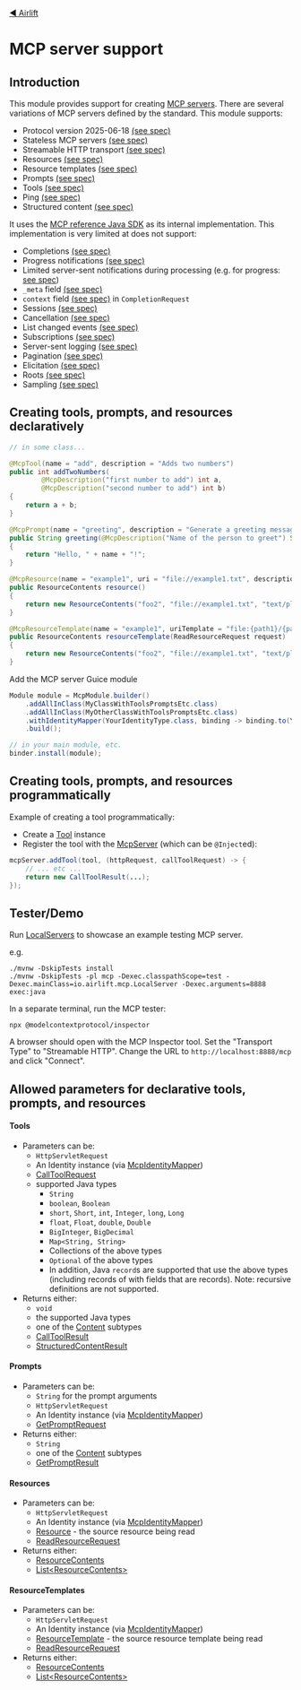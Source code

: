 [◀︎ Airlift](../README.md)

# MCP server support

## Introduction

This module provides support for creating [MCP servers](https://modelcontextprotocol.io). There are several
variations of MCP servers defined by the standard. This module supports:

- Protocol version 2025-06-18 [(see spec)](https://modelcontextprotocol.io/specification/2025-06-18/changelog#major-changes)
- Stateless MCP servers [(see spec)](https://github.com/modelcontextprotocol/modelcontextprotocol/discussions?discussions_q=stateless)
- Streamable HTTP transport [(see spec)](https://modelcontextprotocol.io/specification/2025-06-18/basic/transports#streamable-http)
- Resources [(see spec)](https://modelcontextprotocol.io/specification/2025-06-18/server/resources)
- Resource templates [(see spec)](https://modelcontextprotocol.io/specification/2025-06-18/server/resources)
- Prompts [(see spec)](https://modelcontextprotocol.io/specification/2025-06-18/server/prompts)
- Tools [(see spec)](https://modelcontextprotocol.io/specification/2025-06-18/server/tools)
- Ping [(see spec)](https://modelcontextprotocol.io/specification/2025-06-18/basic/utilities/ping)
- Structured content [(see spec)](https://modelcontextprotocol.io/specification/2025-06-18/server/tools#structured-content)

It uses the [MCP reference Java SDK](https://github.com/modelcontextprotocol/java-sdk) as its internal implementation.
This implementation is very limited at does not support:

- Completions [(see spec)](https://modelcontextprotocol.io/specification/2025-06-18/server/utilities/completion)
- Progress notifications [(see spec)](https://modelcontextprotocol.io/specification/2025-06-18/basic/utilities/progress)
- Limited server-sent notifications during processing (e.g. for progress: [see spec](https://modelcontextprotocol.io/specification/2025-06-18/basic/utilities/progress))
- `_meta` field [(see spec)](https://modelcontextprotocol.io/specification/2025-06-18/basic#meta)
- `context` field [(see spec)](https://modelcontextprotocol.io/specification/2025-06-18/changelog) in `CompletionRequest`
- Sessions [(see spec)](https://modelcontextprotocol.io/docs/concepts/transports#session-management)
- Cancellation [(see spec)](https://modelcontextprotocol.io/specification/2025-06-18/basic/utilities/cancellation)
- List changed events [(see spec)](https://modelcontextprotocol.io/specification/2025-06-18/basic/lifecycle#initialization)
- Subscriptions [(see spec)](https://modelcontextprotocol.io/specification/2025-06-18/basic/lifecycle#initialization)
- Server-sent logging [(see spec)](https://modelcontextprotocol.io/specification/2025-06-18/server/utilities/logging)
- Pagination [(see spec)](https://modelcontextprotocol.io/specification/2025-06-18/basic/utilities/pagination)
- Elicitation [(see spec)](https://modelcontextprotocol.io/specification/2025-06-18/client/elicitation)
- Roots [(see spec)](https://modelcontextprotocol.io/specification/2025-06-18/client/roots)
- Sampling [(see spec)](https://modelcontextprotocol.io/specification/2025-06-18/client/sampling)

## Creating tools, prompts, and resources declaratively

```java
// in some class...

@McpTool(name = "add", description = "Adds two numbers")
public int addTwoNumbers(
        @McpDescription("first number to add") int a,
        @McpDescription("second number to add") int b)
{
    return a + b;
}

@McpPrompt(name = "greeting", description = "Generate a greeting message")
public String greeting(@McpDescription("Name of the person to greet") String name)
{
    return "Hello, " + name + "!";
}

@McpResource(name = "example1", uri = "file://example1.txt", description = "This is example1 resource.", mimeType = "text/plain")
public ResourceContents resource()
{
    return new ResourceContents("foo2", "file://example1.txt", "text/plain", "This is the content of file://example1.txt");
}

@McpResourceTemplate(name = "example1", uriTemplate = "file:{path1}/{path2}", description = "This is an example resource template", mimeType = "text/plain")
public ResourceContents resourceTemplate(ReadResourceRequest request)
{
    return new ResourceContents("foo2", "file://example1.txt", "text/plain", "This is the content of file://example1.txt");
}
```

Add the MCP server Guice module

```java
Module module = McpModule.builder()
    .addAllInClass(MyClassWithToolsPromptsEtc.class)
    .addAllInClass(MyOtherClassWithToolsPromptsEtc.class)
    .withIdentityMapper(YourIdentityType.class, binding -> binding.to(YourIdentityMapper.class).in(SINGLETON))
    .build();

// in your main module, etc.
binder.install(module);
```

## Creating tools, prompts, and resources programmatically

Example of creating a tool programmatically:

- Create a [Tool](src/main/java/io/airlift/mcp/model/Tool.java) instance
- Register the tool with the [McpServer](src/main/java/io/airlift/mcp/McpServer.java) (which can be `@Inject`ed):

```java
mcpServer.addTool(tool, (httpRequest, callToolRequest) -> {
    // ... etc ...
    return new CallToolResult(...);
});
```

## Tester/Demo

Run [LocalServers](../src/test/java/io/airlift/mcp/LocalServer.java) to showcase an example testing MCP server.

e.g.

```shell
./mvnw -DskipTests install
./mvnw -DskipTests -pl mcp -Dexec.classpathScope=test -Dexec.mainClass=io.airlift.mcp.LocalServer -Dexec.arguments=8888 exec:java
```

In a separate terminal, run the MCP tester:

```shell
npx @modelcontextprotocol/inspector
```

A browser should open with the MCP Inspector tool. Set the "Transport Type" to
"Streamable HTTP". Change the URL to `http://localhost:8888/mcp` and click "Connect".

## Allowed parameters for declarative tools, prompts, and resources

#### Tools

- Parameters can be:
    - `HttpServletRequest`
    - An Identity instance (via [McpIdentityMapper](src/main/java/io/airlift/mcp/McpIdentityMapper.java))
    - [CallToolRequest](src/main/java/io/airlift/mcp/model/CallToolRequest.java)
    - supported Java types
      - `String`
      - `boolean`, `Boolean`
      - `short`, `Short`, `int`, `Integer`, `long`, `Long`
      - `float`, `Float`, `double`, `Double`
      - `BigInteger`, `BigDecimal`
      - `Map<String, String>`
      - Collections of the above types
      - `Optional` of the above types
      - In addition, Java `record`s are supported that use the above types (including
        records of with fields that are records). Note: recursive definitions are not supported.
- Returns either:
    - `void`
    - the supported Java types
    - one of the [Content](src/main/java/io/airlift/mcp/model/Content.java) subtypes
    - [CallToolResult](src/main/java/io/airlift/mcp/model/CallToolResult.java)
    - [StructuredContentResult](src/main/java/io/airlift/mcp/model/StructuredContentResult.java)

#### Prompts

- Parameters can be:
    - `String` for the prompt arguments
    - `HttpServletRequest`
    - An Identity instance (via [McpIdentityMapper](src/main/java/io/airlift/mcp/McpIdentityMapper.java))
    - [GetPromptRequest](src/main/java/io/airlift/mcp/model/GetPromptRequest.java)
- Returns either:
    - `String`
    - one of the [Content](src/main/java/io/airlift/mcp/model/Content.java) subtypes
    - [GetPromptResult](src/main/java/io/airlift/mcp/model/GetPromptResult.java)

#### Resources

- Parameters can be:
    - `HttpServletRequest`
    - An Identity instance (via [McpIdentityMapper](src/main/java/io/airlift/mcp/McpIdentityMapper.java))
    - [Resource](src/main/java/io/airlift/mcp/model/Resource.java) - the source resource being read
    - [ReadResourceRequest](src/main/java/io/airlift/mcp/model/ReadResourceRequest.java)
- Returns either:
    - [ResourceContents](src/main/java/io/airlift/mcp/model/ResourceContents.java)
    - [List&lt;ResourceContents&gt;](src/main/java/io/airlift/mcp/model/ResourceContents.java)

#### ResourceTemplates

- Parameters can be:
    - `HttpServletRequest`
    - An Identity instance (via [McpIdentityMapper](src/main/java/io/airlift/mcp/McpIdentityMapper.java))
    - [ResourceTemplate](src/main/java/io/airlift/mcp/model/ResourceTemplate.java) - the source resource template being read
    - [ReadResourceRequest](src/main/java/io/airlift/mcp/model/ReadResourceRequest.java)
- Returns either:
    - [ResourceContents](src/main/java/io/airlift/mcp/model/ResourceContents.java)
    - [List&lt;ResourceContents&gt;](src/main/java/io/airlift/mcp/model/ResourceContents.java)
